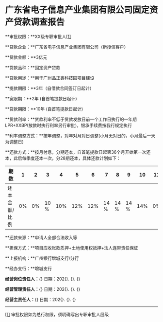 # **广东省电子信息产业集团有限公司固定资产贷款调查报告**

**审批权限：**XX级专职审批人[[1\]](#_ftn1)

**贷款企业：**广东省电子信息产业集团有限公司（新授信客户）

**贷款金额：**3亿元 

**贷款品种：**固定资产贷款

**贷款用途：**用于广州晶正鑫科技园项目建设 

**提款期限：**3年（自借款合同签订日起计）

**宽限期：**2年 (自首笔提款日起计)

**贷款期限：**10年 (自首笔提款日起计)

**贷款利率：**贷款利率不低于贷款发放日前一个工作日执行的一年期LPR+XXBP(放款时执行利率另行审批)，银承手续费按我行规定执行

**利率调整方式：**按年调整，对年对月对日调整(小月无对日的，小月最后一天为调整日)

**还款方式：**按月付息，分期还本，自首笔提款日起第36个月开始第一次还本，此后每季度还本一次，分28期还本，具体还款计划如下：

| 期数          | 1    | 2    | 3    | 4    | 5    | 6    | 7    | 8    | 9    | 10   | 11   | ...  | n    | 合计 |
| ------------- | ---- | ---- | ---- | ---- | ---- | ---- | ---- | ---- | ---- | ---- | ---- | ---- | ---- | ---- |
| 还本金额/比例 |  0%   |  0%   | 10     % | 10%  | 12%  | 12%  | 14     % | 14   % | 14 % | 14%  |  0%  |      |  0%   | 100% |

**还款来源：**申请人全部合法收入等

**担保方式：**项目应收账款质押+土地使用权抵押+法人连带责任保证

**上报机构：**广州银行增城支行/分行

**经办支行：**增城支行

**经营岗位责任人：**{}	日期：202{}. {}. {}

**经营管理责任人：**{}	日期：202{}. {}. {}

**经营主责任人：**{}		日期：202{}. {}. {}



------

[[1\]](#_ftnref1) 审批权限如为总行权限，须明确写出专职审批人层级
